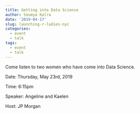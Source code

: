 ```yaml
---
title: Getting into Data Science
author: Soumya Kalra
date: '2019-04-17'
slug: launching-r-ladies-nyc
categories:
  - event
  - talk
tags: 
  - event
  - talk
---
```


Come listen to two women who have come into Data Science.

Date: Thursday, May 23rd, 2019

Time: 6:15pm

Speaker: Angeline and Kaelen

Host: JP Morgan
